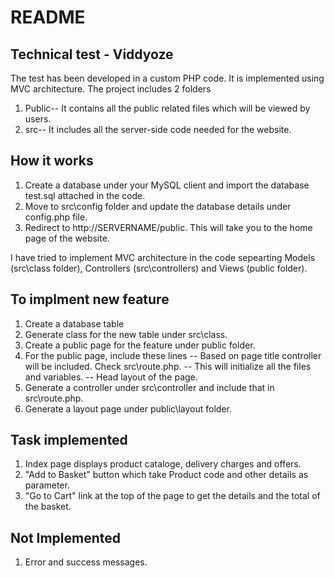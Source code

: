 **README**
==========

**Technical test - Viddyoze**
--------------------------------------
The test has been developed in a custom PHP code. It is implemented using MVC architecture. The project includes 2 folders 
1) Public-- It contains all the public related files which will be viewed by users.
2) src-- It includes all the server-side code needed for the website.


**How it works**
---------------------------------------
1) Create a database under your MySQL client and import the database test.sql attached in the code.
2) Move to src\config folder and update the database details under config.php file.
3) Redirect to http://SERVERNAME/public. This will take you to the home page of the website.

I have tried to implement MVC architecture in the code sepearting Models (src\class folder), Controllers (src\controllers) and Views (public folder).

**To implment new feature**
---------------------------------------
1) Create a database table
2) Generate class for the new table under src\class.
3) Create a public page for the feature under public folder.
4) For the public page, include these lines
    <?php $page_title = "home"; ?>                      -- Based on page title controller will be included. Check src\route.php.
    <?php require_once('../src/intialize.inc.php'); ?>  -- This will initialize all the files and variables.
    <?php include_once('layout/head.layout.php'); ?>    -- Head layout of the page.
5) Generate a controller under src\controller and include that in src\route.php.
6) Generate a layout page under public\layout folder.

**Task implemented**
----------------------------------------
1) Index page displays product cataloge, delivery charges and offers.
2) "Add to Basket" button which take Product code and other details as parameter.
3) "Go to Cart" link at the top of the page to get the details and the total of the basket.

**Not Implemented**
----------------------------------------
1) Error and success messages.